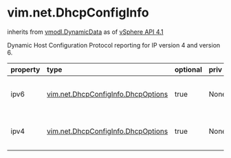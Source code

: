 vim.net.DhcpConfigInfo
======================
inherits from [vmodl.DynamicData](docs/vmodl.DynamicData.md)
as of [vSphere API 4.1](vim.version.md#vim.version.version6)


Dynamic Host Configuration Protocol reporting for IP version 4 and version 6.

| property | type | optional | priv | desc |
|:---------|:-----|:---------|:-----|:-----|
| ipv6 | [vim.net.DhcpConfigInfo.DhcpOptions](vim.net.DhcpConfigInfo.DhcpOptions.md "vim.net.DhcpConfigInfo.DhcpOptions") | true | None | IPv6 DHCP client settings. |
| ipv4 | [vim.net.DhcpConfigInfo.DhcpOptions](vim.net.DhcpConfigInfo.DhcpOptions.md "vim.net.DhcpConfigInfo.DhcpOptions") | true | None | IPv4 DHCP client settings. |


